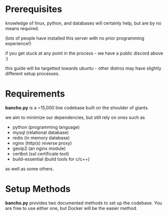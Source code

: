 # Prerequisites

knowledge of linux, python, and databases will certainly help, but are by no
means required.

(lots of people have installed this server with no prior programming experience!)

if you get stuck at any point in the process - we have a public discord above :)

this guide will be targetted towards ubuntu - other distros may have slightly
different setup processes.

# Requirements

**bancho.py** is a ~15,000 line codebase built on the shoulder of giants.

we aim to minimize our dependencies, but still rely on ones such as

- python (programming language)
- mysql (relational database)
- redis (in memory database)
- nginx (http(s) reverse proxy)
- geoip2 (an nginx module)
- certbot (ssl certificate tool)
- build-essential (build tools for c/c++)

as well as some others.

# Setup Methods

**bancho.py** provides two documented methods to set up the codebase. You are free to use either one, but Docker will be the easier method.
